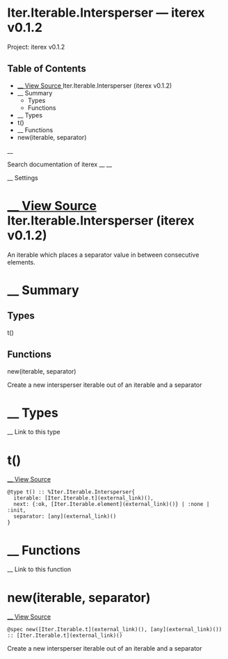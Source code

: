 # Iter.Iterable.Intersperser — iterex v0.1.2

Project: iterex v0.1.2

## Table of Contents

- [ __ View Source ](external_link) Iter.Iterable.Intersperser (iterex v0.1.2)
- __ Summary
  - Types
  - Functions
- __ Types
- t()
- __ Functions
- new(iterable, separator)

__

Search documentation of iterex __ __

__ Settings

#  [ __ View Source ](external_link) Iter.Iterable.Intersperser (iterex v0.1.2)

An iterable which places a separator value in between consecutive elements.

#  __ Summary

##  Types

t()

##  Functions

new(iterable, separator)

Create a new intersperser iterable out of an iterable and a separator

#  __ Types

__ Link to this type

# t()

[ __ View Source ](external_link)
    
    
    @type t() :: %Iter.Iterable.Intersperser{
      iterable: [Iter.Iterable.t](external_link)(),
      next: {:ok, [Iter.Iterable.element](external_link)()} | :none | :init,
      separator: [any](external_link)()
    }

#  __ Functions

__ Link to this function

# new(iterable, separator)

[ __ View Source ](external_link)
    
    
    @spec new([Iter.Iterable.t](external_link)(), [any](external_link)()) :: [Iter.Iterable.t](external_link)()

Create a new intersperser iterable out of an iterable and a separator
